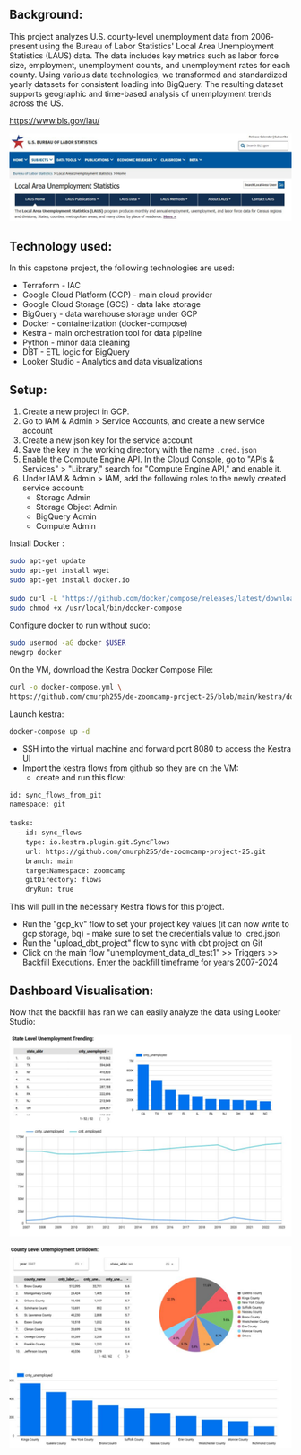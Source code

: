 ## Background:
This project analyzes U.S. county-level unemployment data from 2006- present using the Bureau of Labor Statistics' Local Area Unemployment Statistics (LAUS) data. The data includes key metrics such as labor force size, employment, unemployment counts, and unemployment rates for each county. Using various data technologies, we transformed and standardized yearly datasets for consistent loading into BigQuery. The resulting dataset supports geographic and time-based analysis of unemployment trends across the US.

https://www.bls.gov/lau/

![blshome](images/bls_home.JPG)


## Technology used:
In this capstone project, the following technologies are used:
* Terraform - IAC
* Google Cloud Platform (GCP) - main cloud provider
* Google Cloud Storage (GCS) - data lake storage
* BigQuery - data warehouse storage under GCP
* Docker - containerization (docker-compose)
* Kestra - main orchestration tool for data pipeline
* Python - minor data cleaning 
* DBT - ETL logic for BigQuery
* Looker Studio - Analytics and data visualizations


## Setup:
1. Create a new project in GCP.
2. Go to IAM & Admin > Service Accounts, and create a new service account
3. Create a new json key for the service account
4. Save the key in the working directory with the name `.cred.json`
5. Enable the Compute Engine API. In the Cloud Console, go to "APIs & Services" > "Library," search for "Compute Engine API," and enable it.
6.  Under IAM & Admin > IAM, add the following roles to the newly created service account: 
    * Storage Admin
    * Storage Object Admin
    * BigQuery Admin
    * Compute Admin


Install Docker :
```bash
sudo apt-get update
sudo apt-get install wget
sudo apt-get install docker.io

sudo curl -L "https://github.com/docker/compose/releases/latest/download/docker-compose-$(uname -s)-$(uname -m)" -o /usr/local/bin/docker-compose
sudo chmod +x /usr/local/bin/docker-compose
```


Configure docker to run without sudo:
```bash
sudo usermod -aG docker $USER
newgrp docker
```


On the VM, download the Kestra Docker Compose File:
```bash
curl -o docker-compose.yml \
https://github.com/cmurph255/de-zoomcamp-project-25/blob/main/kestra/docker-compose.yml
```
Launch kestra:
```bash
docker-compose up -d
```

* SSH into the virtual machine and forward port 8080 to access the Kestra UI
* Import the kestra flows from github so they are on the VM:
    * create and run this flow:

```bash
id: sync_flows_from_git
namespace: git

tasks:
  - id: sync_flows
    type: io.kestra.plugin.git.SyncFlows
    url: https://github.com/cmurph255/de-zoomcamp-project-25.git
    branch: main
    targetNamespace: zoomcamp
    gitDirectory: flows
    dryRun: true
```

This will pull in the necessary Kestra flows for this project. 

* Run the "gcp_kv" flow to set your project key values (it can now write to gcp storage, bq) - make sure to set the credentials value to .cred.json
* Run the "upload_dbt_project" flow to sync with dbt project on Git
* Click on the main flow "unemployment_data_dl_test1" >> Triggers >> Backfill Executions.  Enter the backfill timeframe for years 2007-2024


## Dashboard Visualisation:
Now that the backfill has ran we can easily analyze the data using Looker Studio:

![state](images/state.JPG)

![county](images/county.JPG)





